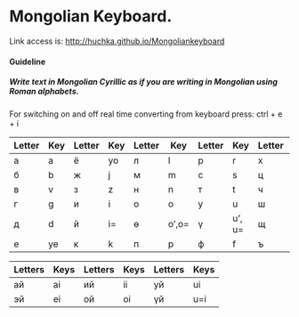 # Mongolian Keyboard.

Link access is: http://huchka.github.io/Mongoliankeyboard

#### Guideline

##### Write text in Mongolian Cyrillic as if you are writing in Mongolian using Roman alphabets.

For switching on and off real time converting from keyboard press: ctrl + e + i

| Letter | Key | Letter | Key | Letter | Key | Letter | Key | Letter | Key | Letter | Key |
|--------|-----|--------|-----|--------|-----|--------|-----|--------|-----|--------|-----|
| а      | a   | ё      | yo  | л      | l   | р      | r   | х      | h   | ы      | y   |
| б      | b   | ж      | j   | м      | m   | с      | s   | ц      | c   | ь      | i’  |
| в      | v   | з      | z   | н      | n   | т      | t   | ч      | ch  | э      | e   |
| г      | g   | и      | i   | о      | o   | у      | u   | ш      | sh  | ю      | yu  |
| д      | d   | й      | i=  | ө      | o’,o=| ү     | u’, u=   | щ      | sh= | я      | ya  |
| е      | ye  | к      | k   | п      | p   | ф      | f   | ъ      | i’’ |        |     |

| Letters | Keys | Letters | Keys | Letters | Keys |
|---------|------|---------|------|---------|------|
| ай      | ai   | ий      | ii   | уй      | ui   |
| эй      | ei   | ой      | oi   | үй      | u=i  |
